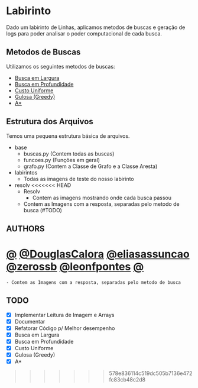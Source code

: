 # Labirinto

Dado um labirinto de Linhas, aplicamos metodos de buscas e geração de logs para poder analisar
    o poder computacional de cada busca.

## Metodos de Buscas

Utilizamos os seguintes metodos de buscas:

- [Busca em Largura](https://pt.wikipedia.org/wiki/Busca_em_largura)
- [Busca em Profundidade](https://pt.wikipedia.org/wiki/Busca_em_profundidade)
- [Custo Uniforme](http://conteudo.icmc.usp.br/pessoas/sandra/G2_t2/Busca.html)
- [Gulosa (Greedy)](https://pt.wikipedia.org/wiki/Algoritmo_guloso)
- [A*](https://pt.wikipedia.org/wiki/Algoritmo_A*)

## Estrutura dos Arquivos

Temos uma pequena estrutura básica de arquivos.

- base
    - buscas.py (Contem todas as buscas)
    - funcoes.py (Funções em geral)
    - grafo.py (Contem a Classe de Grafo e a Classe Aresta)
- labirintos
    - Todas as imagens de teste do nosso labirinto
- resolv
<<<<<<< HEAD
    - Resolv
        - Contem as imagens mostrando onde cada busca passou
    - Contem as Imagens com a resposta, separadas pelo metodo de busca (#TODO)

## AUTHORS
[@]()
[@DouglasCalora](https://github.com/DouglasCalora)
[@eliasassuncao](https://github.com/eliasassuncao)
[@zerossb](https://github.com/leonfpontes)
[@leonfpontes](https://github.com/leonfpontes)
[@]()
=======
    - Contem as Imagens com a resposta, separadas pelo metodo de busca


## TODO
- [x] Implementar Leitura de Imagem e Arrays
- [x] Documentar
- [x] Refatorar Código p/ Melhor desempenho
- [x] Busca em Largura
- [x] Busca em Profundidade
- [x] Custo Uniforme
- [x] Gulosa (Greedy)
- [x] A*
>>>>>>> 578e836114c519dc505b7136e472fc83cb48c2d8

